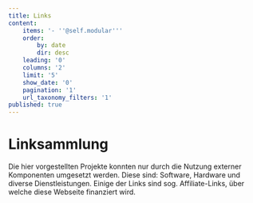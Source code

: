 ```yaml
---
title: Links
content:
    items: '- ''@self.modular'''
    order:
        by: date
        dir: desc
    leading: '0'
    columns: '2'
    limit: '5'
    show_date: '0'
    pagination: '1'
    url_taxonomy_filters: '1'
published: true
---
```


# Linksammlung

Die hier vorgestellten Projekte konnten nur durch die Nutzung externer Komponenten umgesetzt werden. Diese sind: Software, Hardware und diverse Dienstleistungen. Einige der Links sind sog. Affiliate-Links, über welche diese Webseite finanziert wird. 